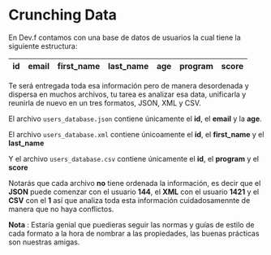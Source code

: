 # Crunching Data

En Dev.f contamos con una base de datos de usuarios la cual tiene la siguiente estructura:

| id | email | first_name | last_name | age | program | score  |
|----|-------|------------|-----------|-----|---------|--------|

Te será entregada toda esa información pero de manera desordenada y dispersa en muchos archivos, tu tarea es analizar esa data, unificarla y reunirla de nuevo en un tres formatos, JSON, XML y CSV.

El archivo `users_database.json` contiene únicamente el **id**, el **email** y la **age**.

El archivo `users_database.xml` contiene únicoamente el **id**, el **first_name** y el **last_name**

Y el archivo `users_database.csv` contiene únicamente el **id**, el **program** y el **score**

Notarás que cada archivo **no** tiene ordenada la información, es decir que el **JSON** puede comenzar con el usuario **144**, el **XML** con el usuario **1421** y el **CSV** con el **1** así que analiza toda esta información cuidadosamennte de manera que no haya conflictos. 

**Nota** : Estaría genial que puedieras seguir las normas y guías de estilo de cada formato a la hora de nombrar a las propiedades, las buenas prácticas son nuestras amigas.
